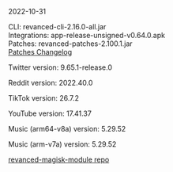 2022-10-31
  
CLI: revanced-cli-2.16.0-all.jar  
Integrations: app-release-unsigned-v0.64.0.apk  
Patches: revanced-patches-2.100.1.jar  
[Patches Changelog](https://github.com/revanced/revanced-patches/releases/tag/v2.100.1)  

Twitter version: 9.65.1-release.0  

Reddit version: 2022.40.0  

TikTok version: 26.7.2  

YouTube version: 17.41.37  

Music (arm64-v8a) version: 5.29.52  

Music (arm-v7a) version: 5.29.52  

[revanced-magisk-module repo](https://github.com/j-hc/revanced-magisk-module)

